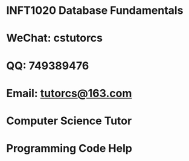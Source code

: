 # INFT1020 Database Fundamentals

# WeChat: cstutorcs

# QQ: 749389476

# Email: tutorcs@163.com

# Computer Science Tutor

# Programming Code Help
